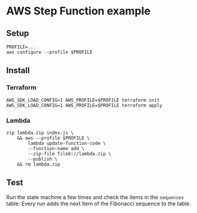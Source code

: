 # AWS Step Function example

## Setup

```
PROFILE=...
aws configure --profile $PROFILE
```

## Install

### Terraform

```
AWS_SDK_LOAD_CONFIG=1 AWS_PROFILE=$PROFILE terraform init
AWS_SDK_LOAD_CONFIG=1 AWS_PROFILE=$PROFILE terraform apply
```

### Lambda

```
zip lambda.zip index.js \
    && aws --profile $PROFILE \
        lambda update-function-code \
        --function-name add \
        --zip-file fileb://lambda.zip \
        --publish \
    && rm lambda.zip
```

## Test

Run the state machine a few times and check the items in the `sequences` table: Every run adds the next item of the
Fibonacci sequence to the table.